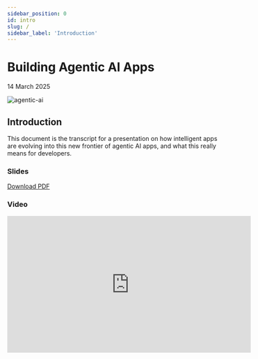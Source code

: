 ```yaml
---
sidebar_position: 0
id: intro
slug: /
sidebar_label: 'Introduction'
---
```


# Building Agentic AI Apps

14 March 2025

![agentic-ai](https://markharrison.io/assets/images/agenticai-68e9547c129a7fda7e133685dfdd8afd.png)

## Introduction

This document is the transcript for a presentation on how intelligent apps are evolving into this new frontier of agentic AI apps, and what this really means for developers. 

### Slides

[Download PDF](https://raw.githubusercontent.com/markharrison/doc-agentic-ai-apps/main/slides/Mark%20Harrison%20-%20IntelligentApps%20v07march25.pdf)

### Video 

<iframe width="560" height="315" src="https://www.youtube.com/embed/teaEdQFT084" 
title="YouTube video player" frameborder="0" 
allow="accelerometer; autoplay; clipboard-write; encrypted-media; gyroscope; picture-in-picture" 
allowfullscreen></iframe>
